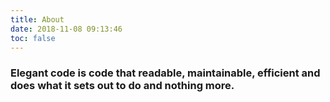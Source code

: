 ```yaml
---
title: About
date: 2018-11-08 09:13:46
toc: false
---
```

### Elegant code is code that readable, maintainable, efficient and does what it sets out to do and nothing more.